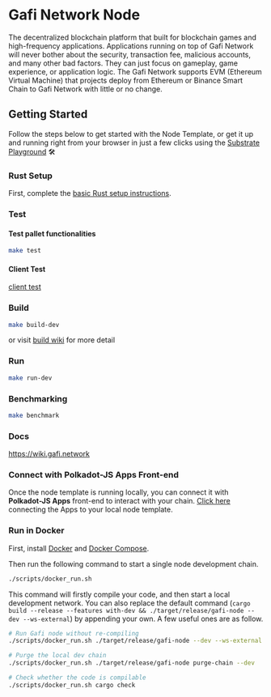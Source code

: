 # Gafi Network Node

The decentralized blockchain platform that built for blockchain games and high-frequency applications. Applications running on top of Gafi Network will never bother about the security, transaction fee, malicious accounts, and many other bad factors. They can just focus on gameplay, game experience, or application logic. The Gafi Network supports EVM (Ethereum Virtual Machine) that projects deploy from Ethereum or Binance Smart Chain to Gafi Network with little or no change.

## Getting Started

Follow the steps below to get started with the Node Template, or get it up and running right from
your browser in just a few clicks using
the [Substrate Playground](https://docs.substrate.io/playground/) :hammer_and_wrench:


### Rust Setup

First, complete the [basic Rust setup instructions](./docs/rust-setup.md).

### Test
  #### Test pallet functionalities
  ```sh
  make test
  ```
  #### Client Test
  [client test](https://github.com/grindytech/gafi/tree/master/tests)

### Build

```sh
make build-dev
```
or visit [build wiki](https://wiki.gafi.network/build/how-to-run-gafi-node) for more detail

### Run

```sh
make run-dev
```


### Benchmarking

```sh
make benchmark
```

### Docs

https://wiki.gafi.network


### Connect with Polkadot-JS Apps Front-end

Once the node template is running locally, you can connect it with **Polkadot-JS Apps** front-end
to interact with your chain. [Click
here](https://polkadot.js.org/apps/#/explorer?rpc=ws://localhost:9944) connecting the Apps to your
local node template.


### Run in Docker

First, install [Docker](https://docs.docker.com/get-docker/) and
[Docker Compose](https://docs.docker.com/compose/install/).

Then run the following command to start a single node development chain.

```bash
./scripts/docker_run.sh
```

This command will firstly compile your code, and then start a local development network. You can
also replace the default command
(`cargo build --release --features with-dev && ./target/release/gafi-node --dev --ws-external`)
by appending your own. A few useful ones are as follow.

```bash
# Run Gafi node without re-compiling
./scripts/docker_run.sh ./target/release/gafi-node --dev --ws-external

# Purge the local dev chain
./scripts/docker_run.sh ./target/release/gafi-node purge-chain --dev

# Check whether the code is compilable
./scripts/docker_run.sh cargo check
```
